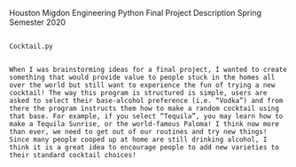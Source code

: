 Houston Migdon
Engineering Python
Final Project Description
Spring Semester 2020

                                                                  Cocktail.py


	When I was brainstorming ideas for a final project, I wanted to create something that would provide value to people stuck in the homes all over the world but still want to experience the fun of trying a new cocktail! The way this program is structured is simple, users are asked to select their base-alcohol preference (i.e. “Vodka”) and from there the program instructs them how to make a random cocktail using that base. For example, if you select “Tequila”, you may learn how to make a Tequila Sunrise, or the world-famous Paloma! I think now more than ever, we need to get out of our routines and try new things! Since many people cooped up at home are still drinking alcohol, I think it is a great idea to encourage people to add new varieties to their standard cocktail choices!
